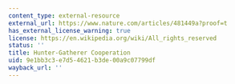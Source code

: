 ```yaml
---
content_type: external-resource
external_url: https://www.nature.com/articles/481449a?proof=t
has_external_license_warning: true
license: https://en.wikipedia.org/wiki/All_rights_reserved
status: ''
title: Hunter-Gatherer Cooperation
uid: 9e1bb3c3-e7d5-4621-b3de-00a9c07799df
wayback_url: ''
---
```

